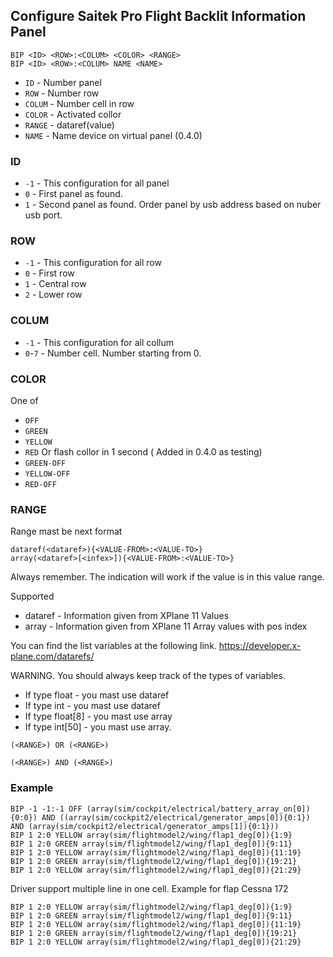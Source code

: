 

## Configure Saitek Pro Flight Backlit Information Panel
```
BIP <ID> <ROW>:<COLUM> <COLOR> <RANGE>
BIP <ID> <ROW>:<COLUM> NAME <NAME>
```
* `ID` -  Number panel 
* `ROW` - Number row
* `COLUM` - Number cell in row
* `COLOR` - Activated collor 
* `RANGE` - dataref(value)
* `NAME` - Name device on virtual panel (0.4.0)

### ID 
* ```-1``` - This configuration for all panel
* ```0``` - First panel as found.
* ```1``` - Second panel as found.
Order panel by usb address based on nuber usb port.

### ROW
- ```-1```  - This configuration for all row
- ```0``` - First row
- ```1``` - Central row
- ```2``` - Lower row

### COLUM 
- ```-1``` - This configuration for all collum
- ```0```-```7``` - Number cell. Number starting from 0.

### COLOR
One of
* `OFF`
* `GREEN`
* `YELLOW`
* `RED`
Or flash collor in 1 second ( Added in 0.4.0 as testing)
* `GREEN-OFF`
* `YELLOW-OFF`
* `RED-OFF`

### RANGE
Range mast be next format
```
dataref(<dataref>){<VALUE-FROM>:<VALUE-TO>}
array(<dataref>[<infex>]){<VALUE-FROM>:<VALUE-TO>}
```
Always remember. The indication will work if the value is in this value range.

Supported 
* dataref - Information given from XPlane 11 Values
* array - Information given from XPlane 11 Array values with pos index

You can find the list variables at the following link.
https://developer.x-plane.com/datarefs/

WARNING.
You should always keep track of the types of variables.
* If type float - you mast use dataref
* If type int - you mast use dataref
* If type float[8] - you mast use array
* If type int[50] - you mast use array.

```
(<RANGE>) OR (<RANGE>)
```
```
(<RANGE>) AND (<RANGE>)
```

### Example
```
BIP -1 -1:-1 OFF (array(sim/cockpit/electrical/battery_array_on[0]){0:0}) AND ((array(sim/cockpit2/electrical/generator_amps[0]){0:1}) AND (array(sim/cockpit2/electrical/generator_amps[1]){0:1}))
BIP 1 2:0 YELLOW array(sim/flightmodel2/wing/flap1_deg[0]){1:9}
BIP 1 2:0 GREEN array(sim/flightmodel2/wing/flap1_deg[0]){9:11}
BIP 1 2:0 YELLOW array(sim/flightmodel2/wing/flap1_deg[0]){11:19}
BIP 1 2:0 GREEN array(sim/flightmodel2/wing/flap1_deg[0]){19:21}
BIP 1 2:0 YELLOW array(sim/flightmodel2/wing/flap1_deg[0]){21:29}

```
Driver support multiple line in one cell.
Example for flap Cessna 172
```
BIP 1 2:0 YELLOW array(sim/flightmodel2/wing/flap1_deg[0]){1:9}
BIP 1 2:0 GREEN array(sim/flightmodel2/wing/flap1_deg[0]){9:11}
BIP 1 2:0 YELLOW array(sim/flightmodel2/wing/flap1_deg[0]){11:19}
BIP 1 2:0 GREEN array(sim/flightmodel2/wing/flap1_deg[0]){19:21}
BIP 1 2:0 YELLOW array(sim/flightmodel2/wing/flap1_deg[0]){21:29}
```

